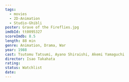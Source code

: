 ```yaml
---
tags:
  - movies
  - 2D-Animation
  - Studio-Ghibli
poster: Grave of the Fireflies.jpg
imdbId: tt0095327
scoreImdb: 8.5
length: 88 min
genre: Animation, Drama, War
year: 1988
cast: Tsutomu Tatsumi, Ayano Shiraishi, Akemi Yamaguchi
director: Isao Takahata
rating: 
status: Watchlist
date:
---
```

